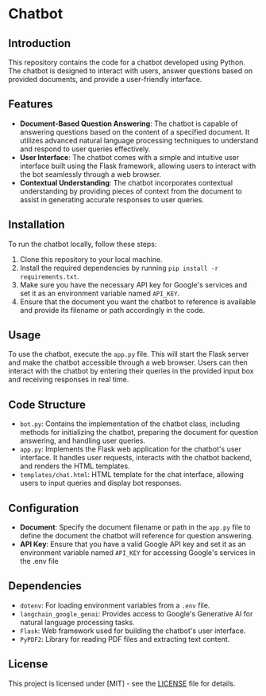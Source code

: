 # Chatbot 

## Introduction
This repository contains the code for a chatbot developed using Python. The chatbot is designed to interact with users, answer questions based on provided documents, and provide a user-friendly interface.

## Features
- **Document-Based Question Answering**: The chatbot is capable of answering questions based on the content of a specified document. It utilizes advanced natural language processing techniques to understand and respond to user queries effectively.
- **User Interface**: The chatbot comes with a simple and intuitive user interface built using the Flask framework, allowing users to interact with the bot seamlessly through a web browser.
- **Contextual Understanding**: The chatbot incorporates contextual understanding by providing pieces of context from the document to assist in generating accurate responses to user queries.

## Installation
To run the chatbot locally, follow these steps:
1. Clone this repository to your local machine.
2. Install the required dependencies by running `pip install -r requirements.txt`.
3. Make sure you have the necessary API key for Google's services and set it as an environment variable named `API_KEY`.
4. Ensure that the document you want the chatbot to reference is available and provide its filename or path accordingly in the code.

## Usage
To use the chatbot, execute the `app.py` file. This will start the Flask server and make the chatbot accessible through a web browser. Users can then interact with the chatbot by entering their queries in the provided input box and receiving responses in real time.

## Code Structure
- `bot.py`: Contains the implementation of the chatbot class, including methods for initializing the chatbot, preparing the document for question answering, and handling user queries.
- `app.py`: Implements the Flask web application for the chatbot's user interface. It handles user requests, interacts with the chatbot backend, and renders the HTML templates.
- `templates/chat.html`: HTML template for the chat interface, allowing users to input queries and display bot responses.

## Configuration
- **Document**: Specify the document filename or path in the `app.py` file to define the document the chatbot will reference for question answering.
- **API Key**: Ensure that you have a valid Google API key and set it as an environment variable named `API_KEY` for accessing Google's services in the .env file

## Dependencies
- `dotenv`: For loading environment variables from a `.env` file.
- `langchain_google_genai`: Provides access to Google's Generative AI for natural language processing tasks.
- `Flask`: Web framework used for building the chatbot's user interface.
- `PyPDF2`: Library for reading PDF files and extracting text content.

## License
This project is licensed under [MIT] - see the [LICENSE](LICENSE) file for details.
